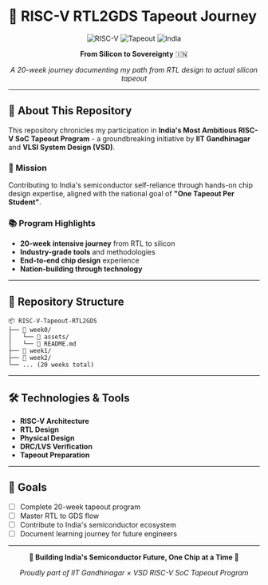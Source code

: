 # 🚀 RISC-V RTL2GDS Tapeout Journey

<div align="center">

![RISC-V](https://img.shields.io/badge/RISC--V-SoC-blue?style=for-the-badge)
![Tapeout](https://img.shields.io/badge/RTL2GDS-Tapeout-green?style=for-the-badge)
![India](https://img.shields.io/badge/Made%20in-India-orange?style=for-the-badge)

**From Silicon to Sovereignty** 🇮🇳

*A 20-week journey documenting my path from RTL design to actual silicon tapeout*

</div>

---

## 🎯 About This Repository

This repository chronicles my participation in **India's Most Ambitious RISC-V SoC Tapeout Program** - a groundbreaking initiative by **IIT Gandhinagar** and **VLSI System Design (VSD)**.

### 🌟 Mission
Contributing to India's semiconductor self-reliance through hands-on chip design expertise, aligned with the national goal of **"One Tapeout Per Student"**.

### 📚 Program Highlights
- **20-week intensive journey** from RTL to silicon
- **Industry-grade tools** and methodologies
- **End-to-end chip design** experience
- **Nation-building through technology**

---

## 📁 Repository Structure

```
📦 RISC-V-Tapeout-RTL2GDS
├── 📂 week0/
│   └── 📂 assets/
│   └── 📄 README.md
├── 📂 week1/
├── 📂 week2/
└── ... (20 weeks total)
```

---

## 🛠️ Technologies & Tools
- **RISC-V Architecture**
- **RTL Design**
- **Physical Design**
- **DRC/LVS Verification**
- **Tapeout Preparation**

---

## 🎯 Goals
- [ ] Complete 20-week tapeout program
- [ ] Master RTL to GDS flow
- [ ] Contribute to India's semiconductor ecosystem
- [ ] Document learning journey for future engineers

---

<div align="center">

**🚀 Building India's Semiconductor Future, One Chip at a Time 🚀**

*Proudly part of IIT Gandhinagar × VSD RISC-V SoC Tapeout Program*

</div>
